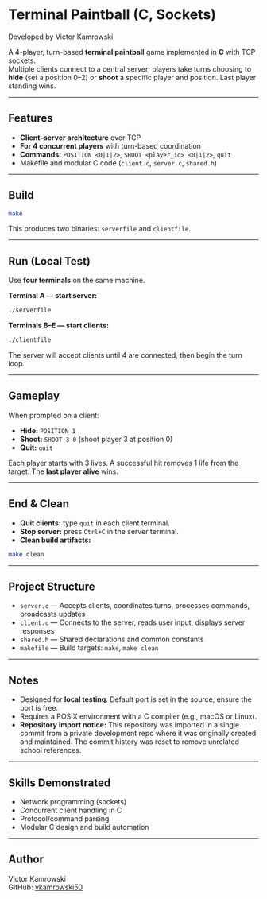 # Terminal Paintball (C, Sockets)

Developed by Victor Kamrowski

A 4-player, turn-based **terminal paintball** game implemented in **C** with TCP sockets.  
Multiple clients connect to a central server; players take turns choosing to **hide** (set a position 0–2) or **shoot** a specific player and position. Last player standing wins.

---

## Features
- **Client–server architecture** over TCP
- **For 4 concurrent players** with turn-based coordination
- **Commands:** `POSITION <0|1|2>`, `SHOOT <player_id> <0|1|2>`, `quit`
- Makefile and modular C code (`client.c`, `server.c`, `shared.h`)

---

## Build
```bash
make
```

This produces two binaries: `serverfile` and `clientfile`.

---

## Run (Local Test)
Use **four terminals** on the same machine.

**Terminal A — start server:**
```bash
./serverfile
```

**Terminals B–E — start clients:**
```bash
./clientfile
```

The server will accept clients until 4 are connected, then begin the turn loop.

---

## Gameplay
When prompted on a client:
- **Hide:** `POSITION 1`
- **Shoot:** `SHOOT 3 0`  (shoot player 3 at position 0)
- **Quit:** `quit`

Each player starts with 3 lives. A successful hit removes 1 life from the target. The **last player alive** wins.

---

## End & Clean
- **Quit clients:** type `quit` in each client terminal.
- **Stop server:** press `Ctrl+C` in the server terminal.
- **Clean build artifacts:**
```bash
make clean
```

---

## Project Structure
- `server.c` — Accepts clients, coordinates turns, processes commands, broadcasts updates
- `client.c` — Connects to the server, reads user input, displays server responses
- `shared.h` — Shared declarations and common constants
- `makefile` — Build targets: `make`, `make clean`

---

## Notes
- Designed for **local testing**. Default port is set in the source; ensure the port is free.
- Requires a POSIX environment with a C compiler (e.g., macOS or Linux).
- **Repository import notice:** This repository was imported in a single commit from a private development repo where it was originally created and maintained. The commit history was reset to remove unrelated school references.

---

## Skills Demonstrated
- Network programming (sockets)
- Concurrent client handling in C
- Protocol/command parsing
- Modular C design and build automation

___

## Author
Victor Kamrowski  
GitHub: [vkamrowski50](https://github.com/vkamrowski50)
